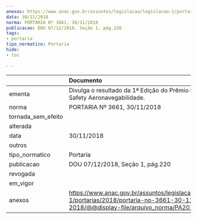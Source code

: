 ```yaml
---
anexos: https://www.anac.gov.br/assuntos/legislacao/legislacao-1/portarias/2018/portaria-no-3661-30-11-2018/@@display-file/arquivo_norma/PA2018-3661.pdf
data: 30/11/2018
norma: PORTARIA Nº 3661, 30/11/2018
publicacao: DOU 07/12/2018, Seção 1, pág.220
tags:
- portaria
tipo_normatico: Portaria
hide: 
- toc 
 
---
```


|                    | Documento                                                                                                                                        |
|:-------------------|:-------------------------------------------------------------------------------------------------------------------------------------------------|
| ementa             | Divulga o resultado da 1ª Edição do Prêmio InovANAC Safety Aeronavegabilidade.                                                                   |
| norma              | PORTARIA Nº 3661, 30/11/2018                                                                                                                     |
| tornada_sem_efeito |                                                                                                                                                  |
| alterada           |                                                                                                                                                  |
| data               | 30/11/2018                                                                                                                                       |
| outros             |                                                                                                                                                  |
| tipo_normatico     | Portaria                                                                                                                                         |
| publicacao         | DOU 07/12/2018, Seção 1, pág.220                                                                                                                 |
| revogada           |                                                                                                                                                  |
| em_vigor           |                                                                                                                                                  |
| anexos             | https://www.anac.gov.br/assuntos/legislacao/legislacao-1/portarias/2018/portaria-no-3661-30-11-2018/@@display-file/arquivo_norma/PA2018-3661.pdf |